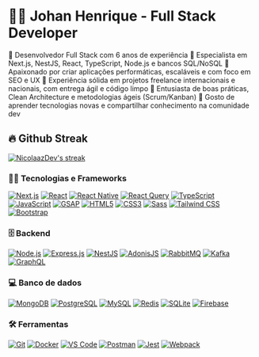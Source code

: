<h1 align="start">
 👨‍💻 Johan Henrique - Full Stack Developer
</h1>

🔸 Desenvolvedor Full Stack com 6 anos de experiência
🔸 Especialista em Next.js, NestJS, React, TypeScript, Node.js e bancos SQL/NoSQL
🔸 Apaixonado por criar aplicações performáticas, escaláveis e com foco em SEO e UX
🔸 Experiência sólida em projetos freelance internacionais e nacionais, com entrega ágil e código limpo
🔸 Entusiasta de boas práticas, Clean Architecture e metodologias ágeis (Scrum/Kanban)
🔸 Gosto de aprender tecnologias novas e compartilhar conhecimento na comunidade dev

## 🔥 Github Streak


<p align="start">
  <a href="https://github.com/NicolaazDev/github-readme-streak-stats">
    <img title="🔥 Get streak stats for your profile at git.io/streak-stats" alt="NicolaazDev's streak" src="https://github-readme-streak-stats.herokuapp.com/?user=NicolaazDev&theme=monokai-metallian&hide_border=true"/>
  </a>
</p>



### 👨‍💻 Tecnologias e Frameworks

<p> <a href="#"><img alt="Next.js" src="https://img.shields.io/badge/Next.js-000000.svg?logo=next.js&logoColor=white"></a> <a href="#"><img alt="React" src="https://img.shields.io/badge/React-61DAFB.svg?logo=react&logoColor=black"></a> <a href="#"><img alt="React Native" src="https://img.shields.io/badge/React_Native-61DAFB.svg?logo=react&logoColor=black"></a> <a href="#"><img alt="React Query" src="https://img.shields.io/badge/React_Query-FF4154.svg?logo=react-query&logoColor=white"></a> <a href="#"><img alt="TypeScript" src="https://img.shields.io/badge/TypeScript-3178C6.svg?logo=typescript&logoColor=white"></a> <a href="#"><img alt="JavaScript" src="https://img.shields.io/badge/JavaScript-F7DF1E.svg?logo=javascript&logoColor=black"></a> <a href="#"><img alt="GSAP" src="https://img.shields.io/badge/GSAP-88CE02.svg?logo=greensock&logoColor=white"></a> <a href="#"><img alt="HTML5" src="https://img.shields.io/badge/HTML5-E34F26.svg?logo=html5&logoColor=white"></a> <a href="#"><img alt="CSS3" src="https://img.shields.io/badge/CSS3-1572B6.svg?logo=css3&logoColor=white"></a> <a href="#"><img alt="Sass" src="https://img.shields.io/badge/Sass-CC6699.svg?logo=sass&logoColor=white"></a> <a href="#"><img alt="Tailwind CSS" src="https://img.shields.io/badge/Tailwind_CSS-06B6D4.svg?logo=tailwind-css&logoColor=white"></a> <a href="#"><img alt="Bootstrap" src="https://img.shields.io/badge/Bootstrap-7952B3.svg?logo=bootstrap&logoColor=white"></a> </p>


### 🗄️ Backend

<p> <a href="#"><img alt="Node.js" src="https://img.shields.io/badge/Node.js-339933.svg?logo=node.js&logoColor=white"></a> <a href="#"><img alt="Express.js" src="https://img.shields.io/badge/Express.js-000000.svg?logo=express&logoColor=white"></a> <a href="#"><img alt="NestJS" src="https://img.shields.io/badge/NestJS-E0234E.svg?logo=nestjs&logoColor=white"></a> <a href="#"><img alt="AdonisJS" src="https://img.shields.io/badge/AdonisJS-220052.svg?logo=adonisjs&logoColor=white"></a> <a href="#"><img alt="RabbitMQ" src="https://img.shields.io/badge/RabbitMQ-FF6600.svg?logo=rabbitmq&logoColor=white"></a> <a href="#"><img alt="Kafka" src="https://img.shields.io/badge/Apache_Kafka-231F20.svg?logo=apache-kafka&logoColor=white"></a> <a href="#"><img alt="GraphQL" src="https://img.shields.io/badge/GraphQL-E10098.svg?logo=graphql&logoColor=white"></a> </p>

### 💻 Banco de dados

<p> <a href="#"><img alt="MongoDB" src="https://img.shields.io/badge/MongoDB-47A248.svg?logo=mongodb&logoColor=white"></a> <a href="#"><img alt="PostgreSQL" src="https://img.shields.io/badge/PostgreSQL-4169E1.svg?logo=postgresql&logoColor=white"></a> <a href="#"><img alt="MySQL" src="https://img.shields.io/badge/MySQL-4479A1.svg?logo=mysql&logoColor=white"></a> <a href="#"><img alt="Redis" src="https://img.shields.io/badge/Redis-DC382D.svg?logo=redis&logoColor=white"></a> <a href="#"><img alt="SQLite" src="https://img.shields.io/badge/SQLite-003B57.svg?logo=sqlite&logoColor=white"></a> <a href="#"><img alt="Firebase" src="https://img.shields.io/badge/Firebase-FFCA28.svg?logo=firebase&logoColor=black"></a> </p>

### 🛠️ Ferramentas
<p> <a href="#"><img alt="Git" src="https://img.shields.io/badge/Git-F05032.svg?logo=git&logoColor=white"></a> <a href="#"><img alt="Docker" src="https://img.shields.io/badge/Docker-2496ED.svg?logo=docker&logoColor=white"></a> <a href="#"><img alt="VS Code" src="https://img.shields.io/badge/VS_Code-007ACC.svg?logo=visual-studio-code&logoColor=white"></a> <a href="#"><img alt="Postman" src="https://img.shields.io/badge/Postman-FF6C37.svg?logo=postman&logoColor=white"></a> <a href="#"><img alt="Jest" src="https://img.shields.io/badge/Jest-C21325.svg?logo=jest&logoColor=white"></a> <a href="#"><img alt="Webpack" src="https://img.shields.io/badge/Webpack-8DD6F9.svg?logo=webpack&logoColor=black"></a> </p>



